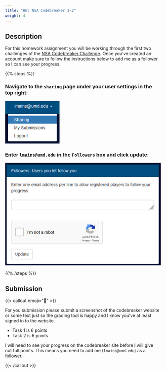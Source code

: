 ```yaml
---
title: "HW: NSA Codebreaker 1-2"
weight: 4
---
```


## Description

For this homework assignment you will be working through the first two
challenges of the [NSA Codebreaker Challenge](https://nsa-codebreaker.org). Once
you've created an account make sure to follow the instructions below to add me
as a follower so I can see your progress.

{{% steps %}}

### Navigate to the `sharing` page under your user settings in the top right:

![](codebreaker_shareing.png)

### Enter `lmains@umd.edu` in the `Followers` box and click update:

![](codebreaker_email_enter.png)

{{% /steps %}}

## Submission

{{< callout emoji="📝" >}}

For you submission please submit a screenshot of the codebreaker website or some
text just so the grading tool is happy and I know you've at least signed in to
the website.

- Task 1 is 6 points
- Task 2 is 6 points

I will need to see your progress on the codebreaker site before I will give out
full points. This means you need to add me (`lmains@umd.edu`) as a follower.

{{< /callout >}}
